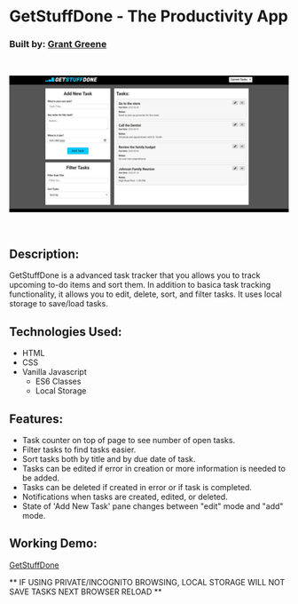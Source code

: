 # **GetStuffDone - The Productivity App**

### Built by: [**Grant Greene**](http://www.grantgreene.net)

<br>

![](./img/01.jpg)

<br>

## Description:

GetStuffDone is a advanced task tracker that you allows you to track upcoming to-do items and sort them. In addition to basica task tracking functionality, it allows you to edit, delete, sort, and filter tasks. It uses local storage to save/load tasks.

## Technologies Used:

- HTML
- CSS
- Vanilla Javascript
  - ES6 Classes
  - Local Storage

## Features:

- Task counter on top of page to see number of open tasks.
- Filter tasks to find tasks easier.
- Sort tasks both by title and by due date of task.
- Tasks can be edited if error in creation or more information is needed to be added.
- Tasks can be deleted if created in error or if task is completed.
- Notifications when tasks are created, edited, or deleted.
- State of 'Add New Task' pane changes between "edit" mode and "add" mode.

## Working Demo:

[GetStuffDone](https://grantgreene.github.io/GetStuffDone-Local-Storage/)

** IF USING PRIVATE/INCOGNITO BROWSING, LOCAL STORAGE WILL NOT SAVE TASKS NEXT BROWSER RELOAD **
